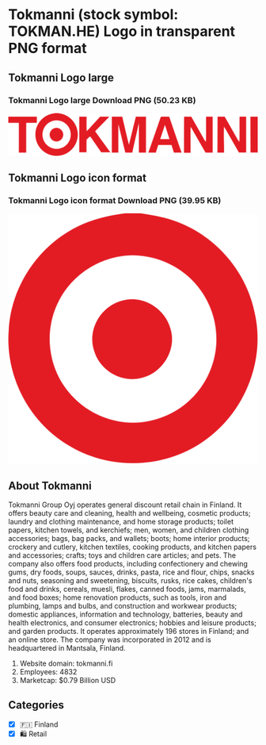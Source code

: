 # Tokmanni (stock symbol: TOKMAN.HE) Logo in transparent PNG format

## Tokmanni Logo large

### Tokmanni Logo large Download PNG (50.23 KB)

![Tokmanni Logo large Download PNG (50.23 KB)](/img/orig/TOKMAN.HE_BIG-7a4989b9.png)

## Tokmanni Logo icon format

### Tokmanni Logo icon format Download PNG (39.95 KB)

![Tokmanni Logo icon format Download PNG (39.95 KB)](/img/orig/TOKMAN.HE-cb73e681.png)

## About Tokmanni

Tokmanni Group Oyj operates general discount retail chain in Finland. It offers beauty care and cleaning, health and wellbeing, cosmetic products; laundry and clothing maintenance, and home storage products; toilet papers, kitchen towels, and kerchiefs; men, women, and children clothing accessories; bags, bag packs, and wallets; boots; home interior products; crockery and cutlery, kitchen textiles, cooking products, and kitchen papers and accessories; crafts; toys and children care articles; and pets. The company also offers food products, including confectionery and chewing gums, dry foods, soups, sauces, drinks, pasta, rice and flour, chips, snacks and nuts, seasoning and sweetening, biscuits, rusks, rice cakes, children's food and drinks, cereals, muesli, flakes, canned foods, jams, marmalads, and food boxes; home renovation products, such as tools, iron and plumbing, lamps and bulbs, and construction and workwear products; domestic appliances, information and technology, batteries, beauty and health electronics, and consumer electronics; hobbies and leisure products; and garden products. It operates approximately 196 stores in Finland; and an online store. The company was incorporated in 2012 and is headquartered in Mantsala, Finland.

1. Website domain: tokmanni.fi
2. Employees: 4832
3. Marketcap: $0.79 Billion USD


## Categories
- [x] 🇫🇮 Finland
- [x] 🛍️ Retail
